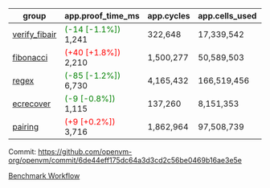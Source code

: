 | group | app.proof_time_ms | app.cycles | app.cells_used | leaf.proof_time_ms | leaf.cycles | leaf.cells_used |
| -- | -- | -- | -- | -- | -- | -- |
| [verify_fibair](https://github.com/openvm-org/openvm/blob/benchmark-results/benchmarks-pr/1789/verify_fibair-6de44eff175dc64a3d3cd2c56be0469b16ae3e5e.md) |<span style='color: green'>(-14 [-1.1%])</span> 1,241 |  322,648 |  17,339,542 |- | - | - |
| [fibonacci](https://github.com/openvm-org/openvm/blob/benchmark-results/benchmarks-pr/1789/fibonacci-6de44eff175dc64a3d3cd2c56be0469b16ae3e5e.md) |<span style='color: red'>(+40 [+1.8%])</span> 2,210 |  1,500,277 |  50,589,503 |- | - | - |
| [regex](https://github.com/openvm-org/openvm/blob/benchmark-results/benchmarks-pr/1789/regex-6de44eff175dc64a3d3cd2c56be0469b16ae3e5e.md) |<span style='color: green'>(-85 [-1.2%])</span> 6,730 |  4,165,432 |  166,519,456 |- | - | - |
| [ecrecover](https://github.com/openvm-org/openvm/blob/benchmark-results/benchmarks-pr/1789/ecrecover-6de44eff175dc64a3d3cd2c56be0469b16ae3e5e.md) |<span style='color: green'>(-9 [-0.8%])</span> 1,115 |  137,260 |  8,151,353 |- | - | - |
| [pairing](https://github.com/openvm-org/openvm/blob/benchmark-results/benchmarks-pr/1789/pairing-6de44eff175dc64a3d3cd2c56be0469b16ae3e5e.md) |<span style='color: red'>(+9 [+0.2%])</span> 3,716 |  1,862,964 |  97,508,739 |- | - | - |


Commit: https://github.com/openvm-org/openvm/commit/6de44eff175dc64a3d3cd2c56be0469b16ae3e5e

[Benchmark Workflow](https://github.com/openvm-org/openvm/actions/runs/15863554515)
